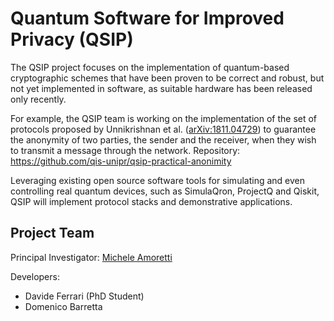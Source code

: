 # Quantum Software for Improved Privacy (QSIP)

The QSIP project focuses on the implementation of quantum-based cryptographic schemes that have been proven to be correct and robust, but not yet implemented in software, as suitable hardware has been released only recently. 

For example, the QSIP team is working on the implementation of the set of protocols proposed by Unnikrishnan et al. ([arXiv:1811.04729](https://arxiv.org/abs/1811.04729)) to guarantee the anonymity of two parties, the sender and the receiver, when they wish to transmit a message through the network.
Repository: https://github.com/qis-unipr/qsip-practical-anonimity

Leveraging existing open source software tools for simulating and even controlling real quantum devices, such as SimulaQron, ProjectQ and Qiskit, QSIP will implement protocol stacks and demonstrative applications.

## Project Team

Principal Investigator: [Michele Amoretti](https://scholar.google.it/citations?user=-1lLMkMAAAAJ&hl=it)

Developers:
- Davide Ferrari (PhD Student)
- Domenico Barretta
